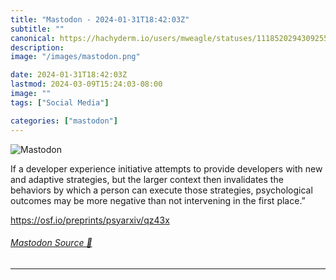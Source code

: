 ```yaml
---
title: "Mastodon - 2024-01-31T18:42:03Z"
subtitle: ""
canonical: https://hachyderm.io/users/mweagle/statuses/111852029430925593
description:
image: "/images/mastodon.png"

date: 2024-01-31T18:42:03Z
lastmod: 2024-03-09T15:24:03-08:00
image: ""
tags: ["Social Media"]

categories: ["mastodon"]
---
```

![Mastodon](/images/mastodon.png)

<p>If a developer experience initiative attempts to provide developers with new and adaptive strategies, but the larger context then invalidates the behaviors by which a person can execute those strategies, psychological outcomes may be more negative than not intervening in the first place.”</p><p><a href="https://osf.io/preprints/psyarxiv/qz43x" target="_blank" rel="nofollow noopener noreferrer" translate="no"><span class="invisible">https://</span><span class="ellipsis">osf.io/preprints/psyarxiv/qz43</span><span class="invisible">x</span></a></p>


###### [Mastodon Source 🐘](https://hachyderm.io/@mweagle/111852029430925593)

___
